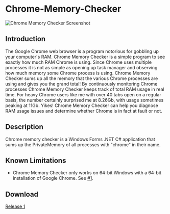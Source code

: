 # Chrome-Memory-Checker

![Chrome Memory Checker Screenshot](http://www.netopyaplanet.com/article_images/screenshot4.jpg "Chrome Memory Checker Screenshot")

## Introduction

The Google Chrome web browser is a program notorious for gobbling up your computer's RAM. Chrome Memory Checker is a simple program to see exactly how much RAM Chrome is using. Since Chrome uses multiple processes it is not as simple as opening up task manager and observing how much memory some Chrome process is using. Chrome Memory Checker sums up all the memory that the various Chrome processes are using and gives you the grand total! By continuously monitoring Chrome processes Chrome Memory Checker keeps track of total RAM usage in real time. For heavy Chrome users like me with over 40 tabs open on a regular basis, the number certainly surprised me at 8.26Gb, with usage sometimes peaking at 11Gb. Yikes! Chrome Memory Checker can help you diagnose RAM usage issues and determine whether Chrome is in fact at fault or not.

## Description

Chrome memory checker is a Windows Forms .NET C# application that sums up the PrivateMemory of all processes with "chrome" in their name.

## Known Limitations
- Chrome Memory Checker only works on 64-bit Windows with a 64-bit installation of Google Chrome. See [#1](../../issues/1).

## Download

[Release 1](https://github.com/Netopya/Chrome-Memory-Checker/releases/download/release1/ChromeMemoryChecker.zip)
